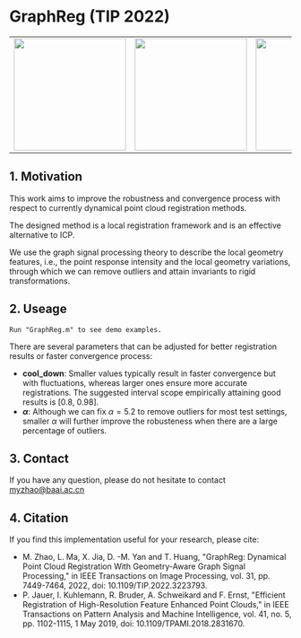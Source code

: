 # GraphReg (TIP 2022)
<table>
    <tr>
        <td ><center><img src="https://github.com/zikai1/GraphReg/blob/main/GraphReg/input_clean.png" width = "200" height = "200"> </center></td>
        <td ><center><img src="https://github.com/zikai1/GraphReg/blob/main/GraphReg/result_clean.png" width = "200" height = "200"> </center></td>
        <td ><center><img src="https://github.com/zikai1/GraphReg/blob/main/GraphReg/input.png" width = "200" height = "200"> </center></td>
        <td ><center><img src="https://github.com/zikai1/GraphReg/blob/main/GraphReg/result.png" width = "200" height = "200"> </center></td>
    </tr>
</table>

## 1. Motivation
This work aims to improve the robustness and convergence process with respect to currently dynamical point cloud registration methods. 

The designed method is a local registration framework and is an effective alternative to ICP.

We use the graph signal processing theory to describe the local geometry features, i.e., the point response intensity and the local geometry variations, through which we can remove outliers and attain invariants to rigid transformations.

## 2. Useage

`Run "GraphReg.m" to see demo examples.`

There are several parameters that can be adjusted for better registration results or faster convergence process:
+ **cool_down**: Smaller values typically result in faster convergence but with fluctuations, whereas larger ones ensure more accurate registrations. The suggested interval scope empirically attaining good results is [0.8, 0.98]. 
+ **$\alpha$**: Although we can fix $\alpha=5.2$ to remove outliers for most test settings, smaller $\alpha$ will further improve the robusteness when there are a large percentage of outliers. 

## 3. Contact
If you have any question, please do not hesitate to contact myzhao@baai.ac.cn

## 4. Citation
If you find this implementation useful for your research, please cite:
+ M. Zhao, L. Ma, X. Jia, D. -M. Yan and T. Huang, "GraphReg: Dynamical Point Cloud Registration With Geometry-Aware Graph Signal Processing," in IEEE Transactions on Image Processing, vol. 31, pp. 7449-7464, 2022, doi: 10.1109/TIP.2022.3223793.
+ P. Jauer, I. Kuhlemann, R. Bruder, A. Schweikard and F. Ernst, "Efficient Registration of High-Resolution Feature Enhanced Point Clouds," in IEEE Transactions on Pattern Analysis and Machine Intelligence, vol. 41, no. 5, pp. 1102-1115, 1 May 2019, doi: 10.1109/TPAMI.2018.2831670.
